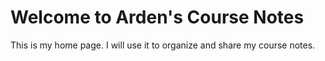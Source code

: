 # Welcome to Arden's Course Notes

This is my home page. I will use it to organize and share my course notes.
